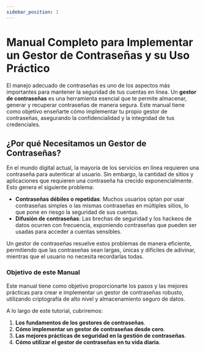 ```yaml
---
sidebar_position: 1
---
```


# Manual Completo para Implementar un Gestor de Contraseñas y su Uso Práctico

El manejo adecuado de contraseñas es uno de los aspectos más importantes para mantener la seguridad de tus cuentas en línea. Un **gestor de contraseñas** es una herramienta esencial que te permite almacenar, generar y recuperar contraseñas de manera segura. Este manual tiene como objetivo enseñarte cómo implementar tu propio gestor de contraseñas, asegurando la confidencialidad y la integridad de tus credenciales.

## ¿Por qué Necesitamos un Gestor de Contraseñas?

En el mundo digital actual, la mayoría de los servicios en línea requieren una contraseña para autenticar al usuario. Sin embargo, la cantidad de sitios y aplicaciones que requieren una contraseña ha crecido exponencialmente. Esto genera el siguiente problema:

- **Contraseñas débiles o repetidas**: Muchos usuarios optan por usar contraseñas simples o las mismas contraseñas en múltiples sitios, lo que pone en riesgo la seguridad de sus cuentas.
- **Difusión de contraseñas**: Las brechas de seguridad y los hackeos de datos ocurren con frecuencia, exponiendo contraseñas que pueden ser usadas para acceder a cuentas sensibles.

Un gestor de contraseñas resuelve estos problemas de manera eficiente, permitiendo que las contraseñas sean largas, únicas y difíciles de adivinar, mientras que el usuario no necesita recordarlas todas.

### Objetivo de este Manual

Este manual tiene como objetivo proporcionarte los pasos y las mejores prácticas para crear e implementar un gestor de contraseñas robusto, utilizando criptografía de alto nivel y almacenamiento seguro de datos.

A lo largo de este tutorial, cubriremos:

1. **Los fundamentos de los gestores de contraseñas**.
2. **Cómo implementar un gestor de contraseñas desde cero**.
3. **Las mejores prácticas de seguridad en la gestión de contraseñas**.
4. **Cómo utilizar el gestor de contraseñas en tu vida diaria**.

